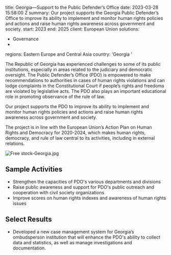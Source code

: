 
title: Georgia—Support to the Public Defender’s Office
date: 2023-03-28 15:58:00 Z
summary: Our project supports the Georgia Public Defender’s Office to improve its
  ability to implement and monitor human rights policies and actions and raise human
  rights awareness across government and society.
start: 2023
end: 2025
client: European Union
solutions:
- Governance
-
regions: Eastern Europe and Central Asia
country: 'Georgia '


The Republic of Georgia has experienced challenges to some of its public institutions, especially in areas related to the judiciary and democratic oversight. The Public Defender’s Office (PDO) is empowered to make recommendations to authorities in cases of human rights violations and can lodge complaints in the Constitutional Court if people’s rights and freedoms are violated by legislative acts. The PDO also plays an important educational role in promoting observance of the rule of law.

Our project supports the PDO to improve its ability to implement and monitor human rights policies and actions and raise human rights awareness across government and society.

The project is in line with the European Union’s Action Plan on Human Rights and Democracy for 2020-2024, which makes human rights, democracy, and rule of law central to its activities, including in external relations.

![Free stock-Georgia.jpg](/uploads/Free%20stock-Georgia.jpg)

## Sample Activities

* Strengthen the capacities of PDO's various departments and divisions
* Raise public awareness and support for PDO's public outreach and cooperation with civil society organizations
* Improve scores on human rights indexes and awareness of human rights issues

## Select Results

* Developed a new case management system for Georgia’s ombudsperson institution that will enhance the PDO's ability to collect data and statistics, as well as manage investigations and documentation.
